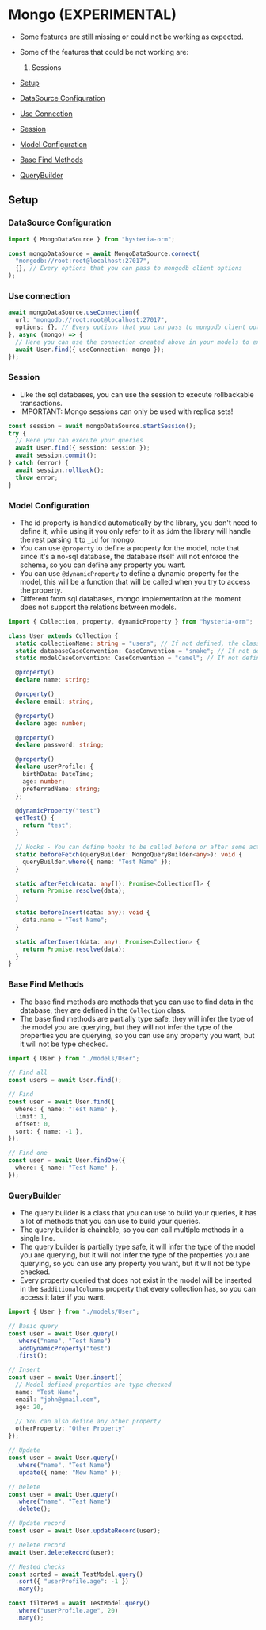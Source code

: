 # Mongo (EXPERIMENTAL)

- Some features are still missing or could not be working as expected.
- Some of the features that could be not working are:
  1. Sessions

- [Setup](#setup)
- [DataSource Configuration](#datasource-configuration)
- [Use Connection](#use-connection)
- [Session](#session)
- [Model Configuration](#model-configuration)
- [Base Find Methods](#base-find-methods)
- [QueryBuilder](#querybuilder)

## Setup

### DataSource Configuration
```typescript
import { MongoDataSource } from "hysteria-orm";

const mongoDataSource = await MongoDataSource.connect(
  "mongodb://root:root@localhost:27017",
  {}, // Every options that you can pass to mongodb client options
);
```

### Use connection
```typescript
await mongoDataSource.useConnection({
  url: "mongodb://root:root@localhost:27017",
  options: {}, // Every options that you can pass to mongodb client options
}, async (mongo) => {
  // Here you can use the connection created above in your models to execute queries in other databases
  await User.find({ useConnection: mongo });
});
```

### Session
- Like the sql databases, you can use the session to execute rollbackable transactions.
- IMPORTANT: Mongo sessions can only be used with replica sets!
```typescript
const session = await mongoDataSource.startSession();
try {
  // Here you can execute your queries
  await User.find({ session: session });
  await session.commit();
} catch (error) {
  await session.rollback();
  throw error;
}
```

### Model Configuration
- The id property is handled automatically by the library, you don't need to define it, while using it you only refer to it as `id`m the library will handle the rest parsing it to `_id` for mongo.
- You can use `@property` to define a property for the model, note that since it's a no-sql database, the database itself will not enforce the schema, so you can define any property you want.
- You can use `@dynamicProperty` to define a dynamic property for the model, this will be a function that will be called when you try to access the property.
- Different from sql databases, mongo implementation at the moment does not support the relations between models.

```typescript
import { Collection, property, dynamicProperty } from "hysteria-orm";

class User extends Collection {
  static collectionName: string = "users"; // If not defined, the class name in snake_case with a 's' at the end will be used
  static databaseCaseConvention: CaseConvention = "snake"; // If not defined, it will use the snake case while interacting with the database
  static modelCaseConvention: CaseConvention = "camel"; // If not defined, it will use the camel case while interacting with the model

  @property()
  declare name: string;

  @property()
  declare email: string;

  @property()
  declare age: number;

  @property()
  declare password: string;

  @property()
  declare userProfile: {
    birthData: DateTime;
    age: number;
    preferredName: string;
  };

  @dynamicProperty("test")
  getTest() {
    return "test";
  }

  // Hooks - You can define hooks to be called before or after some actions
  static beforeFetch(queryBuilder: MongoQueryBuilder<any>): void {
    queryBuilder.where({ name: "Test Name" });
  }

  static afterFetch(data: any[]): Promise<Collection[]> {
    return Promise.resolve(data);
  }

  static beforeInsert(data: any): void {
    data.name = "Test Name";
  }

  static afterInsert(data: any): Promise<Collection> {
    return Promise.resolve(data);
  }
}
```

### Base Find Methods
- The base find methods are methods that you can use to find data in the database, they are defined in the `Collection` class.
- The base find methods are partially type safe, they will infer the type of the model you are querying, but they will not infer the type of the properties you are querying, so you can use any property you want, but it will not be type checked.

```typescript
import { User } from "./models/User";

// Find all
const users = await User.find();

// Find
const user = await User.find({
  where: { name: "Test Name" },
  limit: 1,
  offset: 0,
  sort: { name: -1 },
});

// Find one
const user = await User.findOne({
  where: { name: "Test Name" },
});
```

### QueryBuilder
- The query builder is a class that you can use to build your queries, it has a lot of methods that you can use to build your queries.
- The query builder is chainable, so you can call multiple methods in a single line.
- The query builder is partially type safe, it will infer the type of the model you are querying, but it will not infer the type of the properties you are querying, so you can use any property you want, but it will not be type checked.
- Every property queried that does not exist in the model will be inserted in the `$additionalColumns` property that every collection has, so you can access it later if you want.

```typescript
import { User } from "./models/User";

// Basic query
const user = await User.query()
  .where("name", "Test Name")
  .addDynamicProperty("test")
  .first();

// Insert
const user = await User.insert({ 
  // Model defined properties are type checked
  name: "Test Name", 
  email: "john@gmail.com", 
  age: 20,

  // You can also define any other property
  otherProperty: "Other Property"
});

// Update
const user = await User.query()
  .where("name", "Test Name")
  .update({ name: "New Name" });

// Delete
const user = await User.query()
  .where("name", "Test Name")
  .delete();

// Update record
const user = await User.updateRecord(user);

// Delete record
await User.deleteRecord(user);

// Nested checks
const sorted = await TestModel.query()
  .sort({ "userProfile.age": -1 })
  .many();

const filtered = await TestModel.query()
  .where("userProfile.age", 20)
  .many();
```
